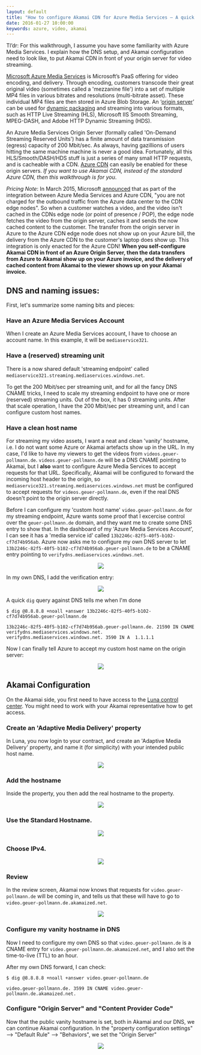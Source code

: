 ```yaml
---
layout: default
title: "How to configure Akamai CDN for Azure Media Services – A quick introduction"
date: 2016-01-27 10:00:00
keywords: azure, video, akamai
---
```


Tl’dr: For this walkthrough, I assume you have some familiarity with Azure Media Services. I explain how the DNS setup, and Akamai configuration need to look like, to put Akamai CDN in front of your origin server for video streaming. 

[Microsoft Azure Media Services](https://azure.microsoft.com/en-us/services/media-services/) is Microsoft’s PaaS offering for video encoding, and delivery. Through encoding, customers transcode their great original video (sometimes called a 'mezzanine file') into a set of multiple MP4 files in various bitrates and resolutions (multi-bitrate asset). These individual MP4 files are then stored in Azure Blob Storage. An ‘[origin server](https://azure.microsoft.com/en-us/documentation/articles/media-services-deliver-content-overview/)’ can be used for [dynamic packaging](https://azure.microsoft.com/en-us/documentation/articles/media-services-dynamic-packaging-overview/) and streaming into various formats, such as HTTP Live Streaming (HLS), Microsoft IIS Smooth Streaming, MPEG-DASH, and Adobe HTTP Dynamic Streaming (HDS). 

An Azure Media Services Origin Server (formally called 'On-Demand Streaming Reserved Units') has a finite amount of data transmission (egress) capacity of 200 Mbit/sec. As always, having gazillions of users hitting the same machine machine is never a good idea. Fortunately, all this HLS/Smooth/DASH/HDS stuff is just a series of many small HTTP requests, and is cacheable with a CDN. [Azure CDN](https://azure.microsoft.com/en-us/documentation/articles/media-services-manage-origins/#enable_cdn) can easily be enabled for these origin servers. *If you want to use Akamai CDN, instead of the standard Azure CDN, then this walkthrough is for you*. 

*Pricing Note*: In March 2015, Microsoft [announced](https://azure.microsoft.com/en-us/blog/announcing-azure-media-services-integration-with-azure-cdn-content-delivery-network/) that as part of the integration between Azure Media Services and Azure CDN, "you are not charged for the outbound traffic from the Azure data center to the CDN edge nodes". So when a customer watches a video, and the video isn't cached in the CDNs edge node (or point of presence / POP), the edge node fetches the video from the origin server, caches it and sends the now cached content to the customer. The transfer from the origin server in Azure to the Azure CDN edge node does not show up on your Azure bill, the delivery from the Azure CDN to the customer's laptop does show up. This integration is only enacted for the Azure CDN! **When you self-configure Akamai CDN in front of an Azure Origin Server, then the data transfers from Azure to Akamai show up on your Azure invoice, and the delivery of cached content from Akamai to the viewer shows up on your Akamai invoice.** 


## DNS and naming issues: 

First, let's summarize some naming bits and pieces: 

### Have an Azure Media Services Account

When I create an Azure Media Services account, I have to choose an account name. In this example, it will be `mediaservice321`.  

### Have a (reserved) streaming unit

There is a now shared default 'streaming endpoint' called `mediaservice321.streaming.mediaservices.windows.net`. 

To get the 200 Mbit/sec per streaming unit, and for all the fancy DNS CNAME tricks, I need to scale my streaming endpoint to have one or more (reserved) streaming units. Out of the box, it has 0 streaming units. After that scale operation, I have the 200 Mbit/sec per streaming unit, and I can configure custom host names. 

### Have a clean host name

For streaming my video assets, I want a neat and clean 'vanity' hostname, i.e. I do not want some Azure or Akamai artefacts show up in the URL. In my case, I'd like to have my viewers to get the videos from `videos.geuer-pollmann.de`.  `videos.geuer-pollmann.de` will be a DNS CNAME pointing to Akamai, but I **also** want to configure Azure Media Services to accept requests for that URL. Specifically, Akamai will be configured to forward the incoming host header to the origin, so `mediaservice321.streaming.mediaservices.windows.net` must be configured to accept requests for `videos.geuer-pollmann.de`, even if the real DNS doesn't point to the origin server directly. 

Before I can configure my 'custom host name' `video.geuer-pollmann.de` for my streaming endpoint, Azure wants some proof that I excercise control over the `geuer-pollmann.de` domain, and they want me to create some DNS entry to show that. In the dashboard of my 'Azure Media Services Account', I can see it has a 'media service id' called `13b2246c-82f5-40f5-b102-cf7d74b956ab`. Azure now asks me to configure my own DNS server to let `13b2246c-82f5-40f5-b102-cf7d74b956ab.geuer-pollmann.de` to be a CNAME entry pointing to `verifydns.mediaservices.windows.net`. 

<div align="center"><img src="../../../../../img/2016-01-27-akamai/02-custom-host-name.png"></img></div>

In my own DNS, I add the verification entry: 

<div align="center"><img src="../../../../../img/2016-01-27-akamai/03-verify-dns.png"></img></div>

A quick `dig` query against DNS tells me when I'm done

```
$ dig @8.8.8.8 +noall +answer 13b2246c-82f5-40f5-b102-cf7d74b956ab.geuer-pollmann.de

13b2246c-82f5-40f5-b102-cf7d74b956ab.geuer-pollmann.de. 21590 IN CNAME verifydns.mediaservices.windows.net.
verifydns.mediaservices.windows.net. 3590 IN A  1.1.1.1
```

Now I can finally tell Azure to accept my custom host name on the origin server: 

<div align="center"><img src="../../../../../img/2016-01-27-akamai/04-add-custom-host-name.png"></img></div>

## Akamai Configuration

On the Akamai side, you first need to have access to the [Luna control center](https://control.akamai.com/homeeng/view/main). You might need to work with your Akamai representative how to get access. 

### Create an 'Adaptive Media Delivery' property

In Luna, you now login to your contract, and create an 'Adaptive Media Delivery' property, and name it (for simplicity) with your intended public host name. 

<div align="center"><img src="../../../../../img/2016-01-27-akamai/05-akamai-create-property.png"></img></div>

### Add the hostname

Inside the property, you then add the real hostname to the property. 

<div align="center"><img src="../../../../../img/2016-01-27-akamai/06-akamai-add-property-hostname.png"></img></div>

### Use the Standard Hostname. 

<div align="center"><img src="../../../../../img/2016-01-27-akamai/07-akamai-standard-hostname.png"></img></div>

### Choose IPv4.

<div align="center"><img src="../../../../../img/2016-01-27-akamai/08-akamai-ipv4.png"></img></div>

### Review

In the review screen, Akamai now knows that requests for `video.geuer-pollmann.de` will be coming in, and tells us that these will have to go to `video.geuer-pollmann.de.akamaized.net`. 

<div align="center"><img src="../../../../../img/2016-01-27-akamai/09-akamai-review-hostname.png"></img></div>

### Configure my vanity hostname in DNS

Now I need to configure my own DNS so that `video.geuer-pollmann.de` is a CNAME entry for `video.geuer-pollmann.de.akamaized.net`, and I also set the time-to-live (TTL) to an hour. 

After my own DNS forward, I can check: 

```
$ dig @8.8.8.8 +noall +answer video.geuer-pollmann.de

video.geuer-pollmann.de. 3599 IN CNAME video.geuer-pollmann.de.akamaized.net.
```

### Configure "Origin Server" and "Content Provider Code"

Now that the public vanity hostname is set, both in Akamai and our DNS, we can continue Akamai configuration. In the "property configuration settings" --> "Default Rule" --> "Behaviors", we set the "Origin Server"


<div align="center"><img src="../../../../../img/2016-01-27-akamai/10-akamai-config-finish.png"></img></div>



